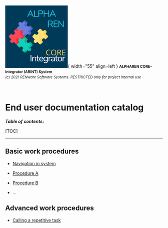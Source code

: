 ![arint_logo](../../pictures/arint_logo.png){ width="55" align=left }
<small markdown>**ALPHAREN CORE-Integrator (ARINT) System**<br>
*(c) 2021 RENware Software Systems. RESTRICTED only for project internal use*
</small><br><br><br>


# End user documentation catalog


***Table of contents:***

[TOC]

***





## Basic work procedures

* [Navigation in system](../../wip.md) <!-- #TODO make me... -->

* [Procedure A](../../wip.md) <!-- #TODO make me... -->

* [Procedure B](../../wip.md) <!-- #TODO make me... -->

* ...

## Advanced work procedures

* [Calling a repetitive task](../../wip.md) <!-- #TODO make me... -->



